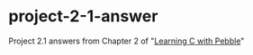 # project-2-1-answer 
Project 2.1 answers from Chapter 2 of "[Learning C with Pebble](http://pbl.io/cbook)"
